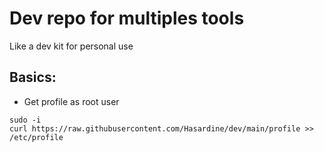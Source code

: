 # Dev repo for multiples tools
Like a dev kit for personal use

## Basics:
- Get profile as root user
```shell 
sudo -i
curl https://raw.githubusercontent.com/Hasardine/dev/main/profile >> /etc/profile 
```
